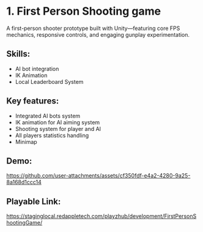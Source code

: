 # 1. First Person Shooting game
A first-person shooter prototype built with Unity—featuring core FPS mechanics, responsive controls, and engaging gunplay experimentation.

## Skills: 
- AI bot integration
- IK Animation
- Local Leaderboard System

## Key features:
- Integrated AI bots system
- IK animation for AI aiming system
- Shooting system for player and AI
- All players statistics handling
- Minimap

## Demo:
https://github.com/user-attachments/assets/cf350fdf-e4a2-4280-9a25-8a168d1ccc14

## Playable Link:
https://staginglocal.redappletech.com/playzhub/development/FirstPersonShootingGame/

